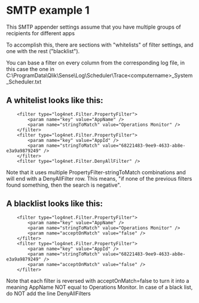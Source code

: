 # SMTP example 1

This SMTP appender settings assume that you have multiple groups of recipients for different apps

To accomplish this, there are sections with "whitelists" of filter settings, and one with
the rest ("blacklist"). 

You can base a filter on every column from the corresponding log file, in this case the one in
C:\ProgramData\Qlik\Sense\Log\Scheduler\Trace\<computername>_System_Scheduler.txt

## A whitelist looks like this:
```
	<filter type="log4net.Filter.PropertyFilter">
		<param name="key" value="AppName" />
		<param name="stringToMatch" value="Operations Monitor" />
	</filter>
	<filter type="log4net.Filter.PropertyFilter"> 
		<param name="key" value="AppId" /> 
		<param name="stringToMatch" value="68221483-9ee9-4633-ab8e-e3a9a9879249" /> 
	</filter> 
	<filter type="log4net.Filter.DenyAllFilter" />  
```
Note that it uses multiple PropertyFilter-stringToMatch combinations and will end with a
DenyAllFilter row. This means, "if none of the previous filters found something, then
the search is negative".

## A blacklist looks like this:
```
	<filter type="log4net.Filter.PropertyFilter">
		<param name="key" value="AppName" />
		<param name="stringToMatch" value="Operations Monitor" />
		<param name="acceptOnMatch" value="false" />
	</filter>
	<filter type="log4net.Filter.PropertyFilter">
		<param name="key" value="AppId" />
		<param name="stringToMatch" value="68221483-9ee9-4633-ab8e-e3a9a9879249" />
		<param name="acceptOnMatch" value="false" />
	</filter>
```
Note that each filter is reversed with acceptOnMatch=false to turn it into a meaning
AppName NOT equal to Operations Monitor. In case of a black list, do NOT add the 
line DenyAllFilters 
